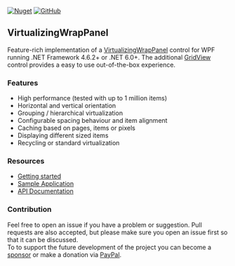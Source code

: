 [![Nuget](https://img.shields.io/nuget/v/VirtualizingWrapPanel)](https://www.nuget.org/packages/VirtualizingWrapPanel)
[<img alt="GitHub" src="https://img.shields.io/github/license/sbaeumlisberger/VirtualizingWrapPanel">](https://github.com/sbaeumlisberger/VirtualizingWrapPanel/blob/master/LICENSE)

## VirtualizingWrapPanel

Feature-rich implementation of a [VirtualizingWrapPanel](https://sbaeumlisberger.github.io/VirtualizingWrapPanel/api/WpfToolkit.Controls.VirtualizingWrapPanel.html) control for WPF running .NET Framework 4.6.2+ or .NET 6.0+. The additional [GridView](https://sbaeumlisberger.github.io/VirtualizingWrapPanel/api/WpfToolkit.Controls.GridView.html) control provides a easy to use out-of-the-box experience.

### Features
* High performance (tested with up to 1 million items)
* Horizontal and vertical orientation
* Grouping / hierarchical virtualization
* Configurable spacing behaviour and item alignment
* Caching based on pages, items or pixels
* Displaying different sized items
* Recycling or standard virtualization

### Resources
* [Getting started](src/VirtualizingWrapPanel/docfx/docs/getting-started.md)
* [Sample Application](SamplesApplication.md)
* [API Documentation](https://sbaeumlisberger.github.io/VirtualizingWrapPanel/api/WpfToolkit.Controls.html)

### Contribution
Feel free to open an issue if you have a problem or suggestion. Pull requests are also accepted, but please make sure you open an issue first so that it can be discussed.  
To to support the future development of the project you can become a [sponsor](https://github.com/sponsors/sbaeumlisberger) or make a donation via [PayPal](https://www.paypal.com/paypalme/sbaeumlisberger).
